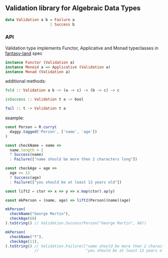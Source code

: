 ## Validation library for Algebraic Data Types

```haskell
data Validation a b = Failure a
                    | Success b
```

### API
Validation type implements Functor, Applicative and Monad typeclasses in [fantasy-land](https://github.com/fantasyland/fantasy-land) spec

```haskell
instance Functor (Validation a)
instance Monoid a => Applicative (Validation a)
instance Monad (Validation a)
```

additional methods:

```haskell
fold :: Validation a b ~> (a -> c) -> (b -> c) -> c

isSuccess :: Validation t a ~> bool

fail :: t -> Validation t a
```

example:

```js
const Person = R.curry(
  daggy.tagged('Person', ['name', 'age'])
)

const checkName = name =>
  name.length > 2
  ? Success(name)
  : Failure(["name should be more then 2 characters long"])

const checkAge = age =>
  age >= 13
  ? Success(age)
  : Failure(["you should be at least 13 years old"])

const lift2 = ctor => x => y => x.map(ctor).ap(y)

const mkPerson = (name, age) => lift2(Person)(name)(age)

mkPerson(
  checkName("George Martin"),
  checkAge(68)
).toString() // Validation.Success(Person("George Martin", 68))

mkPerson(
  checkName("f"),
  checkAge(11),
).toString() // Validation.Failure(["name should be more then 2 characters long", 
             //                     "you should be at least 13 years old"])
```
